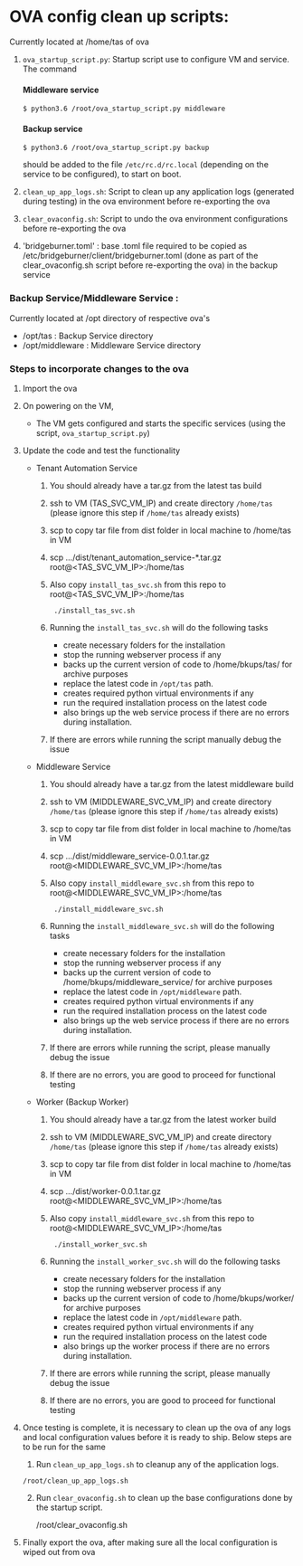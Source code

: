 # OVA config clean up scripts: 

Currently located at /home/tas of ova

1.  `ova_startup_script.py`: Startup script use to configure VM and service. The command 

    #### Middleware service
        $ python3.6 /root/ova_startup_script.py middleware
    #### Backup service
        $ python3.6 /root/ova_startup_script.py backup
    
    should be added to the file `/etc/rc.d/rc.local` (depending on the service to be configured), to start on boot.
    
2. `clean_up_app_logs.sh`: Script to clean up any application logs (generated during testing) in the ova environment before re-exporting the ova

3. `clear_ovaconfig.sh`: Script to undo the ova environment configurations before re-exporting the ova
4. 'bridgeburner.toml' : base .toml file required to be copied as /etc/bridgeburner/client/bridgeburner.toml (done as part of the clear_ovaconfig.sh script before re-exporting the ova) in the backup service

### Backup Service/Middleware Service : 
Currently located at /opt directory of respective ova's
* /opt/tas : Backup Service directory
* /opt/middleware : Middleware Service directory


### Steps to incorporate changes to the ova
1.  Import the ova

2.  On powering on the VM,
    * The VM gets configured and starts the specific services (using the script, `ova_startup_script.py`)
    
3.  Update the code and test the functionality

    * Tenant Automation Service
        
        1. You should already have a tar.gz from the latest tas build
  
        2. ssh to VM (TAS_SVC_VM_IP) and create directory `/home/tas` (please ignore this step if `/home/tas` already exists)        
        3. scp to copy tar file from dist folder in local machine to /home/tas in VM
        4. scp .../dist/tenant_automation_service-*.tar.gz root@<TAS_SVC_VM_IP>:/home/tas
        5. Also copy `install_tas_svc.sh` from this repo to root@<TAS_SVC_VM_IP>:/home/tas

                ./install_tas_svc.sh

        6. Running the `install_tas_svc.sh` will do the following tasks 
            * create necessary folders for the installation
            * stop the running webserver process if any
            * backs up the current version of code to /home/bkups/tas/<DATE> for archive purposes
            * replace the latest code in `/opt/tas` path. 
            * creates required python virtual environments if any
            * run the required installation process on the latest code
            * also brings up the web service process if there are no errors during installation.

        7. If there are errors while running the script manually debug the issue 

    * Middleware Service
        
        1. You should already have a tar.gz from the latest middleware build
  
        2. ssh to VM (MIDDLEWARE_SVC_VM_IP) and create directory `/home/tas` (please ignore this step if `/home/tas` already exists)        
        3. scp to copy tar file from dist folder in local machine to /home/tas in VM
        4. scp .../dist/middleware_service-0.0.1.tar.gz root@<MIDDLEWARE_SVC_VM_IP>:/home/tas
        5. Also copy `install_middleware_svc.sh` from this repo to root@<MIDDLEWARE_SVC_VM_IP>:/home/tas

                ./install_middleware_svc.sh

        6. Running the `install_middleware_svc.sh`  will do the following tasks 
            * create necessary folders for the installation
            * stop the running webserver process if any
            * backs up the current version of code to /home/bkups/middleware_service/<DATE> for archive purposes
            * replace the latest code in `/opt/middleware` path. 
            * creates required python virtual environments if any
            * run the required installation process on the latest code
            * also brings up the web service process if there are no errors during installation.
            
        7. If there are errors while running the script, please manually debug the issue 
        8. If there are no errors, you are good to proceed for functional testing

    * Worker (Backup Worker)
        
        1. You should already have a tar.gz from the latest worker build
  
        2. ssh to VM (MIDDLEWARE_SVC_VM_IP) and create directory `/home/tas` (please ignore this step if `/home/tas` already exists)        
        3. scp to copy tar file from dist folder in local machine to /home/tas in VM
        4. scp .../dist/worker-0.0.1.tar.gz root@<MIDDLEWARE_SVC_VM_IP>:/home/tas
        5. Also copy `install_middleware_svc.sh` from this repo to root@<MIDDLEWARE_SVC_VM_IP>:/home/tas

                ./install_worker_svc.sh

        6. Running the `install_worker_svc.sh` will do the following tasks 
            * create necessary folders for the installation
            * stop the running webserver process if any
            * backs up the current version of code to /home/bkups/worker/<DATE> for archive purposes
            * replace the latest code in `/opt/middleware` path. 
            * creates required python virtual environments if any
            * run the required installation process on the latest code
            * also brings up the worker process if there are no errors during installation.
            
        7. If there are errors while running the script, please manually debug the issue 
        8. If there are no errors, you are good to proceed for functional testing


4.  Once testing is complete, it is necessary to clean up the ova of any logs and local configuration values before it is ready to ship. Below steps are to be run for the same

     1.  Run `clean_up_app_logs.sh` to cleanup any of the application logs.

        /root/clean_up_app_logs.sh        

    2. Run `clear_ovaconfig.sh` to clean up the base configurations done by the startup script.
    
        /root/clear_ovaconfig.sh
    
5.  Finally export the ova, after making sure all the local configuration is wiped out from ova

